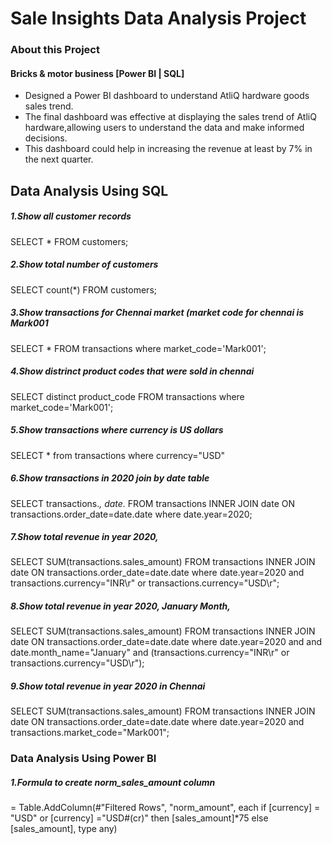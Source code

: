 # Sale Insights Data Analysis Project
### About this Project
#### Bricks & motor business [Power BI | SQL]
+ Designed a Power BI dashboard to understand AtliQ hardware goods sales trend.
+ The final dashboard was effective at displaying the sales trend of AtliQ hardware,allowing users to understand the data and make informed decisions.
+ This dashboard could help in increasing the revenue at least by 7% in the next quarter.
## Data Analysis Using SQL
##### 1.Show all customer records
SELECT * FROM customers;
##### 2.Show total number of customers
SELECT count(*) FROM customers;
##### 3.Show transactions for Chennai market (market code for chennai is Mark001
SELECT * FROM transactions where market_code='Mark001';
##### 4.Show distrinct product codes that were sold in chennai
SELECT distinct product_code FROM transactions where market_code='Mark001';
##### 5.Show transactions where currency is US dollars
SELECT * from transactions where currency="USD"
##### 6.Show transactions in 2020 join by date table
SELECT transactions.*, date.* FROM transactions INNER JOIN date ON transactions.order_date=date.date where date.year=2020;
##### 7.Show total revenue in year 2020,
SELECT SUM(transactions.sales_amount) FROM transactions INNER JOIN date ON transactions.order_date=date.date where date.year=2020 and transactions.currency="INR\r" or transactions.currency="USD\r";
##### 8.Show total revenue in year 2020, January Month,
SELECT SUM(transactions.sales_amount) FROM transactions INNER JOIN date ON transactions.order_date=date.date where date.year=2020 and and date.month_name="January" and (transactions.currency="INR\r" or transactions.currency="USD\r");
##### 9.Show total revenue in year 2020 in Chennai
SELECT SUM(transactions.sales_amount) FROM transactions INNER JOIN date ON transactions.order_date=date.date where date.year=2020 and transactions.market_code="Mark001";

### Data Analysis Using Power BI
##### 1.Formula to create norm_sales_amount column
= Table.AddColumn(#"Filtered Rows", "norm_amount", each if [currency] = "USD" or [currency] ="USD#(cr)" then [sales_amount]*75 else [sales_amount], type any)
